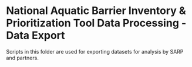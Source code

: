 # National Aquatic Barrier Inventory & Prioritization Tool Data Processing - Data Export

Scripts in this folder are used for exporting datasets for analysis by SARP and
partners.
